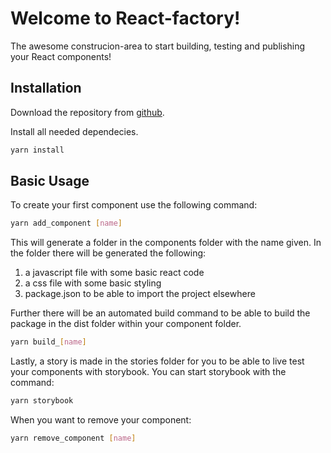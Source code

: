 # Welcome to React-factory!
The awesome construcion-area to start building, testing and publishing your React components!
## Installation
Download the repository from [github](https://github.com/dvdkwak/react-factory).

Install all needed dependecies.
```bash
yarn install
```
## Basic Usage
To create your first component use the following command:
```bash
yarn add_component [name]
```
This will generate a folder in the components folder with the name given.
In the folder there will be generated the following:
1. a javascript file with some basic react code
2. a css file with some basic styling
3. package.json to be able to import the project elsewhere

Further there will be an automated build command to be able to build the package in the dist folder within your component folder.
```bash
yarn build_[name]
```
Lastly, a story is made in the stories folder for you to be able to live test your components with storybook. You can start storybook with the command:
```bash
yarn storybook
```
When you want to remove your component:
```bash
yarn remove_component [name]
```